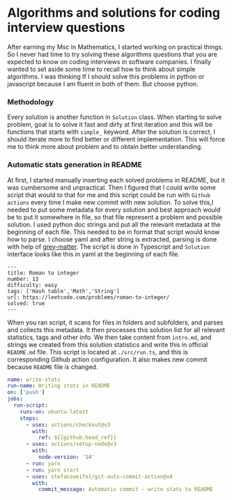 # Algorithms and solutions for coding interview questions

After earning my Msc in Mathematics, I started working on practical things. 
So I never had time to try solving these algorithms questions that you are expected to know on 
coding interviews in software companies.
I finally wanted to set aside some time to recall how to think about simple algorithms.
I was thinking If I should solve this problems in python or javascript because I am fluent in both of them.
But choose python.


### Methodology
Every solution is another function in `Solution` class.
When starting to solve problem, goal is to solve it fast and dirty at first iteration and this will
be functions that starts with `simple_` keyword.
After the solution is correct, I should iterate more to find better or different implementation. This will force me 
to think more about problem and to obtain better understanding.

### Automatic stats generation in README
At first, I started manually inserting each solved problems in README, but it was cumbersome and unpractical.
Then I figured that I could write some script that would to that for me and this script could be run with `Github actions`
every time I make new commit with new solution.
To solve this,I needed to put some metadata for every solution and
best approach would be to put it somewhere in file, so that file represent a problem and possible solution.
I used python doc strings and put all the relevant metadata at the beginning of each file.
This needed to be in format that script would know how to parse. I choose yaml and after string is extracted,
parsing is done with help of [grey-matter](https://github.com/jonschlinkert/gray-matter).
The script is done in Typescript and `Solution` interface looks like this in yaml at the beginning of each file.
```angular2html
---
title: Roman to integer
number: 13
difficulty: easy
tags: ['Hash table','Math','String']
url: https://leetcode.com/problems/roman-to-integer/
solved: true
---
```

When you ran script, it scans for files in folders and subfolders, and parses and collects this metadata.
It then processes this solution list for all relevant statistics, tags and other info. 
We then take content from `intro.md`, and strings we created from this solution statistics and write this in 
official `README.md` file.
This script is located at `./src/run.ts`, and this is corresponding Github action configuration.
It also makes new commit because `README` file is changed.
```yaml
name: write-stats
run-name: Writing stats in README
on: ['push']
jobs:
  run-script:
    runs-on: ubuntu-latest
    steps:
      - uses: actions/checkout@v3
        with:
          ref: ${{github.head_ref}}
      - uses: actions/setup-node@v3
        with:
          node-version: '14'
      - run: yarn
      - run: yarn start
      - uses: stefanzweifel/git-auto-commit-action@v4
        with:
          commit_message: Automatic commit - write stats to README
```


